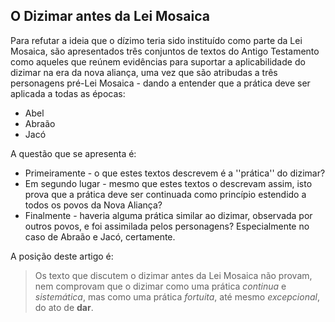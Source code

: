 ## O Dizimar antes da Lei Mosaica ##

Para refutar a ideia que o dízimo teria sido instituído como parte da Lei Mosaica, são apresentados três conjuntos de textos do Antigo Testamento como aqueles que reúnem evidências para suportar a aplicabilidade do dizimar na era da nova aliança, uma vez que são atribudas a três personagens pré-Lei Mosaica - dando a entender que a prática deve ser aplicada a todas as épocas:

* Abel
* Abraão
* Jacó

A questão que se apresenta é:

* Primeiramente - o que estes textos descrevem é a ''prática'' do dizimar?
* Em segundo lugar - mesmo que estes textos o descrevam assim, isto prova que a prática deve ser continuada como princípio estendido a todos os povos da Nova Aliança?
* Finalmente - haveria alguma prática similar ao dizimar, observada por outros povos, e foi assimilada pelos personagens?  Especialmente no caso de Abraão e Jacó, certamente.

A posição deste artigo é:

> Os texto que discutem o dizimar antes da Lei Mosaica não provam, nem comprovam que o dizimar como uma prática *continua* e *sistemática*, mas como uma prática *fortuita*, até mesmo *excepcional*, do ato de **dar**.
